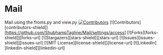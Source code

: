 # Mail
Mail using the froms.py and view.py
[![Contributors](https://github.com/ShubhampTagline/Mail/settings/access)](https://github.com/ShubhampTagline/Mail/settings/access)
[![Contributors][contributors-shield]][https://github.com/ShubhampTagline/Mail/settings/access]
[![Forks][forks-shield]][forks-url]
[![Stargazers][stars-shield]][stars-url]
[![Issues][issues-shield]][issues-url]
[![MIT License][license-shield]][license-url]
[![LinkedIn][linkedin-shield]][linkedin-url]

